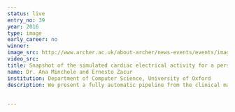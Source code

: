 ```yaml
---
status: live
entry_no: 39
year: 2016
type: image 
early_career: no 
winner: 
image_src: http://www.archer.ac.uk/about-archer/news-events/events/image-comp/gallery-2016/39_Entry_800.jpg
video_src: 
title: Snapshot of the simulated cardiac electrical activity for a personalized model from a 65 years old man MRI. Left panel, the electrical potential at the epicardical surface (potential values go from blue to red). Central panel, isopotential lines of the body surface and the electrode potitions (blue markers). Right panel, the resulting simulated electrocardiogram derived from the electrodes.
name: Dr. Ana Minchole and Ernesto Zacur
institution: Department of Computer Science, University of Oxford
description: We present a fully automatic pipeline from the clinical magnetic resonance images to the simulation of the electrocardiogram (ECG). These personalised 3D finite element models of the geometry of the torso and heart together with a detailed electrophysiological model at cellular level allow us to virtually simulate the electrical activity of the heart. The ECG, which is the most important non invasive diagnostic tool in the clinic, records the electrical activity of the heart at different torso locations. The high complexity of these models as well as the different scales involved make the whole pipeline a challenge in terms of computational resources. The use of Archer and its parallelisation facilities allows us to simulate one heart beat in 2 hours in 960 processors on a ~50 million element mesh. These simulations improve the capability of the ECG as a patient-specific diagnostic tool.
 
  
---
```

